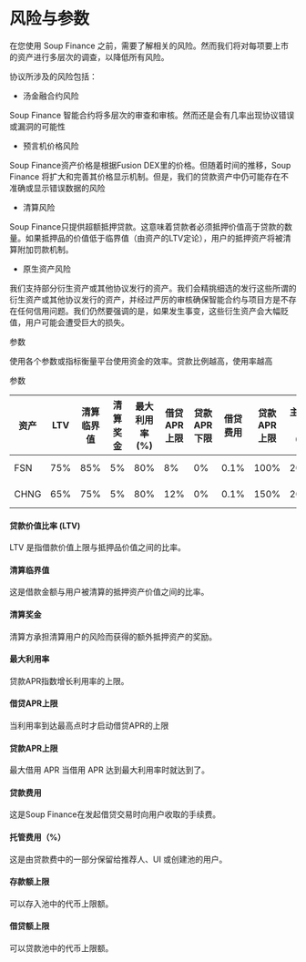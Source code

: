 # 风险与参数

在您使用 Soup Finance 之前，需要了解相关的风险。然而我们将对每项要上市的资产进行多层次的调查，以降低所有风险。

协议所涉及的风险包括：

* 汤金融合约风险

Soup Finance 智能合约将多层次的审查和审核。然而还是会有几率出现协议错误或漏洞的可能性

* 预言机价格风险

Soup Finance资产价格是根据Fusion DEX里的价格。但随着时间的推移，Soup Finance 将扩大和完善其价格显示机制。但是，我们的贷款资产中仍可能存在不准确或显示错误数据的风险

* 清算风险

Soup Finance只提供超额抵押贷款。这意味着贷款者必须抵押价值高于贷款的数量。如果抵押品的价值低于临界值（由资产的LTV定论），用户的抵押资产将被清算附加罚款机制。

* 原生资产风险

我们支持部分衍生资产或其他协议发行的资产。我们会精挑细选的发行这些所谓的衍生资产或其他协议发行的资产，并经过严厉的审核确保智能合约与项目方是不存在任何信用问题。我们仍然要强调的是，如果发生事变，这些衍生资产会大幅贬值，用户可能会遭受巨大的损失。



参数

使用各个参数或指标衡量平台使用资金的效率。贷款比例越高，使用率越高

参数

| 资产   | LTV | 清算临界值 | 清算奖金 | 最大利用率(%) | 借贷APR上限 | 贷款APR下限 | 借贷费用 | 贷款APR上限 | 主办费用（%） | 款数量上限          | 借贷上限 |
| ---- | --- | ----- | ---- | -------- | ------- | ------- | ---- | ------- | ------- | -------------- | ---- |
| FSN  | 75% | 85%   | 5%   | 80%      | 8%      | 0%      | 0.1% | 100%    | 20%     | 3.000.000 FSN  | 无    |
| CHNG | 65% | 75%   | 5%   | 80%      | 12%     | 0%      | 0.1% | 150%    | 20%     | 6.000.000 CHNG | 无    |

#### 贷款价值比率 (LTV)

LTV 是指借款价值上限与抵押品价值之间的比率。

#### 清算临界值

这是借款金额与用户被清算的抵押资产价值之间的比率。

#### 清算奖金

清算方承担清算用户的风险而获得的额外抵押资产的奖励。

#### 最大利用率

贷款APR指数增长利用率的上限。

#### 借贷APR上限

当利用率到达最高点时才启动借贷APR的上限

#### 贷款APR上限

最大借用 APR 当借用 APR 达到最大利用率时就达到了。

#### 贷款费用

这是Soup Finance在发起借贷交易时向用户收取的手续费。

#### 托管费用（%）

这是由贷款费中的一部分保留给推荐人、UI 或创建池的用户。

#### 存款额上限

可以存入池中的代币上限额。

#### 借贷额上限

可以贷款池中的代币上限额。

